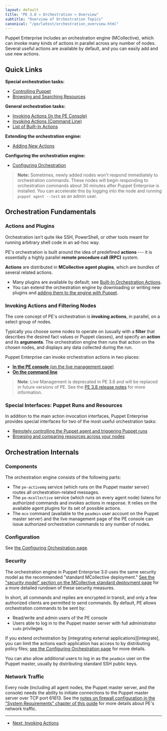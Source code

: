```yaml
---
layout: default
title: "PE 3.8 » Orchestration » Overview"
subtitle: "Overview of Orchestration Topics"
canonical: "/pe/latest/orchestration_overview.html"
---
```



Puppet Enterprise includes an orchestration engine (MCollective), which can invoke many kinds of actions in parallel across any number of nodes. Several useful actions are available by default, and you can easily add and use new actions.

Quick Links
-----

**Special orchestration tasks:**

- [Controlling Puppet](./orchestration_puppet.html)
- [Browsing and Searching Resources](./orchestration_resources.html)

**General orchestration tasks:**

- [Invoking Actions (In the PE Console)](./console_navigating_live_mgmt.html)
- [Invoking Actions (Command Line)](./orchestration_invoke_cli.html)
- [List of Built-In Actions](./orchestration_actions.html)

**Extending the orchestration engine:**

- [Adding New Actions](./orchestration_adding_actions.html)

**Configuring the orchestration engine:**

- [Configuring Orchestration](./orchestration_config.html)


> **Note:** Sometimes, newly added nodes won't respond immediately to orchestration commands. These nodes will begin responding to orchestration commands about 30 minutes after Puppet Enterprise is installed. You can accelerate this by logging into the node and running `puppet agent --test` as an admin user.

Orchestration Fundamentals
-----

### Actions and Plugins

Orchestration isn't quite like SSH, PowerShell, or other tools meant for running arbitrary shell code in an ad-hoc way.

PE's orchestration is built around the idea of predefined **actions** --- it is essentially a highly parallel **remote procedure call (RPC)** system.

**Actions** are distributed in **MCollective agent plugins**, which are bundles of several related actions.

* Many plugins are available by default; see [Built-In Orchestration Actions](./orchestration_actions.html).
* You can extend the orchestration engine by downloading or writing new plugins and [adding them to the engine with Puppet](./orchestration_adding_actions.html).

### Invoking Actions and Filtering Nodes

The core concept of PE's orchestration is **invoking actions**, in parallel, on a select group of nodes.

Typically you choose some nodes to operate on (usually with a **filter** that describes the desired fact values or Puppet classes), and specify an **action** and its **arguments**. The orchestration engine then runs that action on the chosen nodes, and displays any data collected during the run.

Puppet Enterprise can invoke orchestration actions in two places:

* [**In the PE console** (on the live management page)](./console_navigating_live_mgmt.html)
* [**On the command line**](./orchestration_invoke_cli.html)

>**Note**: Live Management is deprecated in PE 3.8 and will be replaced in future versions of PE. See the [PE 3.8 release notes](./release_notes.html#live-management-is-deprecated) for more information.

### Special Interfaces: Puppet Runs and Resources

In addition to the main action invocation interfaces, Puppet Enterprise provides special interfaces for two of the most useful orchestration tasks:

* [Remotely controlling the Puppet agent and triggering Puppet runs](./orchestration_puppet.html)
* [Browsing and comparing resources across your nodes](./orchestration_resources.html)


Orchestration Internals
-----

### Components

The orchestration engine consists of the following parts:

- The `pe-activemq` service (which runs on the Puppet master server) routes all orchestration-related messages.
- The `pe-mcollective` service (which runs on every agent node) listens for authorized commands and invokes actions in response. It relies on the available agent plugins for its set of possible actions.
- The `mco` command (available to the `peadmin` user account on the Puppet master server) and the live management page of the PE console can issue authorized orchestration commands to any number of nodes.

### Configuration

See [the Configuring Orchestration page][config].

[config]: ./orchestration_config.html

### Security

The orchestration engine in Puppet Enterprise 3.0 uses the same security model as the recommended "standard MCollective deployment." [See the "security model" section on the MCollective standard deployment page](/mcollective/deploy/standard.html#security-model) for a more detailed rundown of these security measures.

In short, all commands and replies are encrypted in transit, and only a few authorized clients are permitted to send commands. By default, PE allows orchestration commands to be sent by:

- Read/write and admin users of the PE console
- Users able to log in to the Puppet master server with full administrator `sudo` privileges

If you extend orchestration by [integrating external applications][integrate], you can limit the actions each application has access to by distributing policy files; [see the Configuring Orchestration page][config] for more details.

You can also allow additional users to log in as the `peadmin` user on the Puppet master, usually by distributing standard SSH public keys.

### Network Traffic

Every node (including all agent nodes, the Puppet master server, and the console) needs the ability to initiate connections to the Puppet master server over TCP port 61613. See the [notes on firewall configuration in the "System Requirements" chapter of this guide](./install_system_requirements.html#firewall-configuration) for more details about PE's network traffic.


* * *

- [Next: Invoking Actions](./orchestration_invoke_cli.html)
